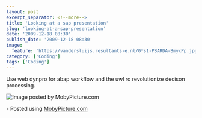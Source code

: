 ```yaml
---
layout: post
excerpt_separator: <!--more-->
title: 'Looking at a sap presentation'
slug: 'looking-at-a-sap-presentation'
date: '2009-12-18 08:30'
publish_date: '2009-12-18 08:30'
image:
  feature: 'https://vandersluijs.resultants-e.nl/0*s1-PBARDA-BmyxPp.jpg'
category: ['Coding']
tags: ['Coding']
---
```

Use web dynpro for abap workflow and the uwl ro revolutionize decison
processing.

![Image posted by MobyPicture.com](https://vandersluijs.resultants-e.nl/0*s1-PBARDA-BmyxPp.jpg)

\- Posted using [MobyPicture.com](http://www.mobypicture.com/)

